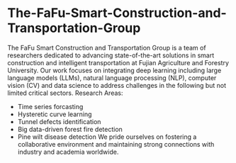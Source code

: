 # The-FaFu-Smart-Construction-and-Transportation-Group
The FaFu Smart Construction and Transportation Group is a team of researchers dedicated to advancing state-of-the-art solutions in smart construction and intelligent transportation at Fujian Agriculture and Forestry University. Our work focuses on integrating deep learning including large language models (LLMs), natural language processing (NLP), computer vision (CV) and data science to address challenges in the following but not limited critical sectors.
Research Areas:
* Time series forcasting
* Hysteretic curve learning
* Tunnel defects identification
* Big data-driven forest fire detection
* Pine wilt disease detection
We pride ourselves on fostering a collaborative environment and maintaining strong connections with industry and academia worldwide.
